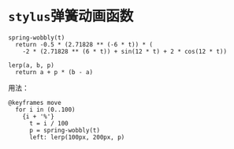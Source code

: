 # `stylus`弹簧动画函数

```stylus
spring-wobbly(t)
  return -0.5 * (2.71828 ** (-6 * t)) * (
    -2 * (2.71828 ** (6 * t)) + sin(12 * t) + 2 * cos(12 * t))

lerp(a, b, p)
  return a + p * (b - a)
```

用法：

```stylus
@keyframes move
  for i in (0..100)
    {i + '%'}
      t = i / 100
      p = spring-wobbly(t)
      left: lerp(100px, 200px, p)
```
